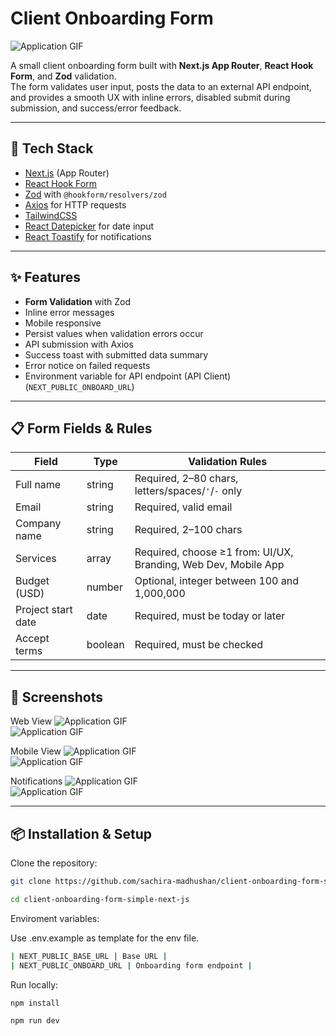 # Client Onboarding Form  

![Application GIF](https://upload.wikimedia.org/wikipedia/commons/8/8e/Nextjs-logo.svg)  


A small client onboarding form built with **Next.js App Router**, **React Hook Form**, and **Zod** validation.  
The form validates user input, posts the data to an external API endpoint, and provides a smooth UX with inline errors, disabled submit during submission, and success/error feedback.

---

## 🚀 Tech Stack
- [Next.js](https://nextjs.org/) (App Router)
- [React Hook Form](https://react-hook-form.com/)
- [Zod](https://zod.dev/) with `@hookform/resolvers/zod`
- [Axios](https://axios-http.com/) for HTTP requests
- [TailwindCSS](https://tailwindcss.com/)
- [React Datepicker](https://reactdatepicker.com/) for date input
- [React Toastify](https://fkhadra.github.io/react-toastify/) for notifications

---

## ✨ Features
- **Form Validation** with Zod
- Inline error messages
- Mobile responsive
- Persist values when validation errors occur
- API submission with Axios
- Success toast with submitted data summary
- Error notice on failed requests
- Environment variable for API endpoint (API Client) (`NEXT_PUBLIC_ONBOARD_URL`)

---

## 📋 Form Fields & Rules
| Field              | Type     | Validation Rules                                                                 |
|--------------------|----------|----------------------------------------------------------------------------------|
| Full name          | string   | Required, 2–80 chars, letters/spaces/`'`/`-` only                                |
| Email              | string   | Required, valid email                                                            |
| Company name       | string   | Required, 2–100 chars                                                            |
| Services           | array    | Required, choose ≥1 from: UI/UX, Branding, Web Dev, Mobile App                   |
| Budget (USD)       | number   | Optional, integer between 100 and 1,000,000                                      |
| Project start date | date     | Required, must be today or later                                                 |
| Accept terms       | boolean  | Required, must be checked                                                        |

---

## 🚀 Screenshots

Web View
![Application GIF]("./public/form_fields.png")  
![Application GIF]("./public/validations.png")  

Mobile View
![Application GIF]("./public/mobile_form_fields.png")  
![Application GIF]("./public/mobile_validations.png")  

Notifications
![Application GIF]("./public/success.PNG")  
![Application GIF]("./public/error.PNG")  

---
## 📦 Installation & Setup

Clone the repository:

```bash
git clone https://github.com/sachira-madhushan/client-onboarding-form-simple-next-js.git

cd client-onboarding-form-simple-next-js
```

Enviroment variables:

Use .env.example as template for the env file.

```bash
| NEXT_PUBLIC_BASE_URL | Base URL |
| NEXT_PUBLIC_ONBOARD_URL | Onboarding form endpoint |
```

Run locally:

```bash
npm install

npm run dev
```
